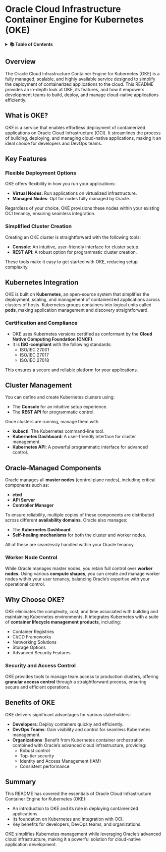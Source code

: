 # **Oracle Cloud Infrastructure Container Engine for Kubernetes** (OKE) 

<details>
<summary><strong>📚 Table of Contents</strong></summary>

- [**Oracle Cloud Infrastructure Container Engine for Kubernetes** (OKE)](#oracle-cloud-infrastructure-container-engine-for-kubernetes-oke)
  - [Overview](#overview)
  - [What is OKE?](#what-is-oke)
  - [Key Features](#key-features)
    - [Flexible Deployment Options](#flexible-deployment-options)
    - [Simplified Cluster Creation](#simplified-cluster-creation)
  - [Kubernetes Integration](#kubernetes-integration)
    - [Certification and Compliance](#certification-and-compliance)
  - [Cluster Management](#cluster-management)
  - [Oracle-Managed Components](#oracle-managed-components)
    - [Worker Node Control](#worker-node-control)
  - [Why Choose OKE?](#why-choose-oke)
    - [Security and Access Control](#security-and-access-control)
  - [Benefits of OKE](#benefits-of-oke)
  - [Summary](#summary)

</details>

## Overview

The Oracle Cloud Infrastructure Container Engine for Kubernetes (OKE) is a fully managed, scalable, and highly available service designed to simplify the deployment of containerized applications to the cloud. This README provides an in-depth look at OKE, its features, and how it empowers development teams to build, deploy, and manage cloud-native applications efficiently.

## What is OKE?

OKE is a service that enables effortless deployment of containerized applications on Oracle Cloud Infrastructure (OCI). It streamlines the process of building, deploying, and managing cloud-native applications, making it an ideal choice for developers and DevOps teams.

## Key Features

### Flexible Deployment Options

OKE offers flexibility in how you run your applications:

- **Virtual Nodes**: Run applications on virtualized infrastructure.
- **Managed Nodes**: Opt for nodes fully managed by Oracle.

Regardless of your choice, OKE provisions these nodes within your existing OCI tenancy, ensuring seamless integration.

### Simplified Cluster Creation

Creating an OKE cluster is straightforward with the following tools:

- **Console**: An intuitive, user-friendly interface for cluster setup.
- **REST API**: A robust option for programmatic cluster creation.

These tools make it easy to get started with OKE, reducing setup complexity.

## Kubernetes Integration

OKE is built on **Kubernetes**, an open-source system that simplifies the deployment, scaling, and management of containerized applications across clusters of hosts. Kubernetes groups containers into logical units called **pods**, making application management and discovery straightforward.

### Certification and Compliance

- OKE uses Kubernetes versions certified as conformant by the **Cloud Native Computing Foundation (CNCF)**.
- It is **ISO-compliant** with the following standards:
  - ISO/IEC 27001
  - ISO/IEC 27017
  - ISO/IEC 27018

This ensures a secure and reliable platform for your applications.

## Cluster Management

You can define and create Kubernetes clusters using:

- The **Console** for an intuitive setup experience.
- The **REST API** for programmatic control.

Once clusters are running, manage them with:

- **kubectl**: The Kubernetes command-line tool.
- **Kubernetes Dashboard**: A user-friendly interface for cluster management.
- **Kubernetes API**: A powerful programmatic interface for advanced control.

## Oracle-Managed Components

Oracle manages all **master nodes** (control plane nodes), including critical components such as:

- **etcd**
- **API Server**
- **Controller Manager**

To ensure reliability, multiple copies of these components are distributed across different **availability domains**. Oracle also manages:

- The **Kubernetes Dashboard**.
- **Self-healing mechanisms** for both the cluster and worker nodes.

All of these are seamlessly handled within your Oracle tenancy.

### Worker Node Control

While Oracle manages master nodes, you retain full control over **worker nodes**. Using various **compute shapes**, you can create and manage worker nodes within your user tenancy, balancing Oracle’s expertise with your operational control.

## Why Choose OKE?

OKE eliminates the complexity, cost, and time associated with building and maintaining Kubernetes environments. It integrates Kubernetes with a suite of **container lifecycle management products**, including:

- Container Registries
- CI/CD Frameworks
- Networking Solutions
- Storage Options
- Advanced Security Features

### Security and Access Control

OKE provides tools to manage team access to production clusters, offering **granular access control** through a straightforward process, ensuring secure and efficient operations.

## Benefits of OKE

OKE delivers significant advantages for various stakeholders:

- **Developers**: Deploy containers quickly and efficiently.
- **DevOps Teams**: Gain visibility and control for seamless Kubernetes management.
- **Organizations**: Benefit from Kubernetes container orchestration combined with Oracle’s advanced cloud infrastructure, providing:
  - Robust control
  - Top-tier security
  - Identity and Access Management (IAM)
  - Consistent performance

## Summary

This README has covered the essentials of Oracle Cloud Infrastructure Container Engine for Kubernetes (OKE):

- An introduction to OKE and its role in deploying containerized applications.
- Its foundation on Kubernetes and integration with OCI.
- Key benefits for developers, DevOps teams, and organizations.

OKE simplifies Kubernetes management while leveraging Oracle’s advanced cloud infrastructure, making it a powerful solution for cloud-native application development.